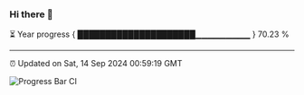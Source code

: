 ### Hi there 👋

⏳ Year progress { █████████████████████▁▁▁▁▁▁▁▁▁ } 70.23 %

---

⏰ Updated on Sat, 14 Sep 2024 00:59:19 GMT

![Progress Bar CI](https://github.com/liununu/liununu/workflows/Progress%20Bar%20CI/badge.svg)

